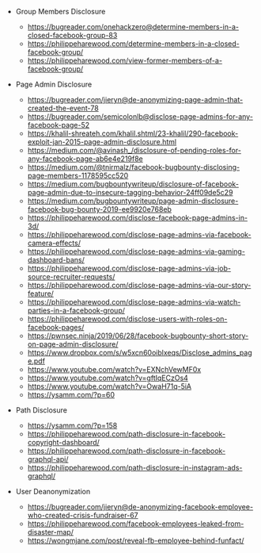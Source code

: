 - Group Members Disclosure
  - https://bugreader.com/onehackzero@determine-members-in-a-closed-facebook-group-83
  - https://philippeharewood.com/determine-members-in-a-closed-facebook-group/
  - https://philippeharewood.com/view-former-members-of-a-facebook-group/
  
- Page Admin Disclosure
  - https://bugreader.com/jieryn@de-anonymizing-page-admin-that-created-the-event-78
  - https://bugreader.com/semicolonlb@disclose-page-admins-for-any-facebook-page-52
  - https://khalil-shreateh.com/khalil.shtml/23-khalil/290-facebook-exploit-jan-2015-page-admin-disclosure.html 
  - https://medium.com/@avinash_/disclosure-of-pending-roles-for-any-facebook-page-ab6e4e219f8e
  - https://medium.com/@tnirmalz/facebook-bugbounty-disclosing-page-members-1178595cc520
  - https://medium.com/bugbountywriteup/disclosure-of-facebook-page-admin-due-to-insecure-tagging-behavior-24ff09de5c29
  - https://medium.com/bugbountywriteup/page-admin-disclosure-facebook-bug-bounty-2019-ee9920e768eb
  - https://philippeharewood.com/disclose-facebook-page-admins-in-3d/
  - https://philippeharewood.com/disclose-page-admins-via-facebook-camera-effects/
  - https://philippeharewood.com/disclose-page-admins-via-gaming-dashboard-bans/
  - https://philippeharewood.com/disclose-page-admins-via-job-source-recruiter-requests/
  - https://philippeharewood.com/disclose-page-admins-via-our-story-feature/
  - https://philippeharewood.com/disclose-page-admins-via-watch-parties-in-a-facebook-group/
  - https://philippeharewood.com/disclose-users-with-roles-on-facebook-pages/
  - https://pwnsec.ninja/2019/06/28/facebook-bugbounty-short-story-on-page-admin-disclosure/
  - https://www.dropbox.com/s/w5xcn60oiblxeqs/Disclose_admins_page.pdf
  - https://www.youtube.com/watch?v=EXNchVewMF0x
  - https://www.youtube.com/watch?v=gftIqECzOs4
  - https://www.youtube.com/watch?v=OwaH71q-5iA
  - https://ysamm.com/?p=60

- Path Disclosure
  - https://ysamm.com/?p=158
  - https://philippeharewood.com/path-disclosure-in-facebook-copyright-dashboard/
  - https://philippeharewood.com/path-disclosure-in-facebook-graphql-api/
  - https://philippeharewood.com/path-disclosure-in-instagram-ads-graphql/
  
- User Deanonymization
  - https://bugreader.com/jieryn@de-anonymizing-facebook-employee-who-created-crisis-fundraiser-67
  - https://philippeharewood.com/facebook-employees-leaked-from-disaster-map/
  - https://wongmjane.com/post/reveal-fb-employee-behind-funfact/
